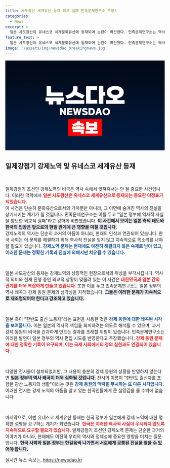 ```yaml
---
title: 사도광산 세계유산 등재 외교 실패 민족문제연구소 주장!
categories:
  - News
excerpt: >
  일본 사도광산이 유네스코 세계문화유산에 등재되며 논란이 확산됐다. 민족문제연구소는 역사 왜곡이라며 외교 실패를 비판했고, 일본 정부의 태도 변화에 경고음을 울렸다. 강제노역의 진실은 결코 사라지지 않을 것이다.
feature_text: >
  일본 사도광산이 유네스코 세계문화유산에 등재되며 논란이 확산됐다. 민족문제연구소는 역사 왜곡이라며 외교 실패를 비판했고, 일본 정부의 태도 변화에 경고음을 울렸다. 강제노역의 진실은 결코 사라지지 않을 것이다.
image: '/assets/img/newsdao_breakingnews.jpg'
---
```


<p><img src="/assets/img/newsdao_breakingnews.jpg" alt="firstkoreanews 속보" /></p>

<h2 data-ke-size="size26">일제강점기 강제노역 및 유네스코 세계유산 등재</h2>

<p data-ke-size="size16">&nbsp;</p>

<p>일제강점기 조선인 강제노역의 비극은 역사 속에서 잊혀져서는 안 될 중요한 사건입니다. 이러한 맥락에서 <b><span style="color: #ee2323;">일본 사도광산은 유네스코 세계유산으로 등재되는 중요한 이정표가 되었습니다.</span></b><br />
이 사건은 단순히 문화유산으로서의 가치뿐만 아니라, 그 이면에 숨겨진 역사의 진실을 상기시키는 계기가 될 것입니다. 민족문제연구소는 이를 두고 "일본 정부에 역사적 사실을 양보한 외교적 실패"라고 강하게 비판했습니다. <b><span style="background-color: #21538527;">이 사건에서 보이는 일본 측의 태도와 한국의 입장은 앞으로의 한일 관계에 큰 영향을 미칠 것입니다.</span></b><br />
강제노역의 역사는 단순히 과거의 아픔이 아니라, 현재의 인식과 연관되어 있습니다. 한국 사회는 이 문제를 해결하기 위해 역사적 진실을 잊지 않고 지속적으로 목소리를 내야 할 필요가 있습니다. <b><span style="color: #1a5490;">강제노역 문제는 현재에도 여전히 해결되지 않은 숙제로 남아 있고, 이러한 문제는 정확한 기록과 진실에 의해서만 치유될 수 있습니다.</span></b></p>

<p data-ke-size="size16">&nbsp;</p>

<p>일본 사도광산의 등재는 강제노역의 상징적인 현장으로서의 위상을 부각시킵니다. 역사적 의미와 현재 진행 중인 외교적 상황이 맞물려 있는 이 사건은 <b><span style="color: #ee2323;">대한민국과 일본 간의 관계를 더욱 복잡하게 만들고 있습니다.</span></b>  또한 이를 두고 민족문제연구소는 일본 정부의 역사 왜곡과 강제 동원 문제의 심각성을 지적했습니다. <b><span style="background-color: #21538527;">그들은 이러한 문제가 지속적으로 재조명되어야 한다고 강조하고 있습니다.</span></b></p>

<p data-ke-size="size16">&nbsp;</p>

<p>일본 측이 "한반도 출신 노동자"라는 표현을 사용한 것은 <b><span style="color: #1a5490;">강제 동원에 대한 왜곡된 시각을 보여줍니다.</span></b> 이는 일본의 역사적 책임을 회피하려는 의도로 해석될 수 있으며, 과거 강제 동원의 비극을 간과하게 만드는 결과를 초래할 위험이 있습니다. 민족문제연구소는 이러한 발언이 일본 정부의 역사 편집 시도를 반영한다고 주장했습니다. <b><span style="color: #ee2323;">강제 동원 문제에 대한 정확한 기록이 요구되며, 이는 국제 사회에서의 정의 실현과도 연결되어 있습니다.</span></b></p>

<p data-ke-size="size16">&nbsp;</p>

<p>다양한 전시물이 설치되었지만, 그 내용이 충분히 강제 동원의 상황을 반영하지 않는다면 <b><span style="background-color: #21538527;">일본 정부의 역사 왜곡이 더욱 심화될 것입니다.</span></b> 전시의 이름이 "한반도 출신자를 포함한 광산 노동자의 생활"이라는 것은 <b><span style="color: #1a5490;">강제 동원의 맥락을 무시하는 또 다른 시각입니다.</span></b> 이러한 전시는 강제 노역의 아픔을 알고 있는 한국인들에게 큰 실망감을 줄 수밖에 없습니다.</p>

<p data-ke-size="size16">&nbsp;</p>

<p>마지막으로, 이번 유네스코 세계유산 등재는 한국 정부가 일본에게 강제 노역에 대한 명확한 설명을 요구하는 계기가 되었습니다. <b><span style="color: #ee2323;">한국은 이러한 역사적 사실이 무시되지 않도록 지속적으로 요구할 필요가 있습니다.</span></b> 일제강점기 조선인 강제노역 문제는 단순한 과거의 이야기가 아니라, 현재에도 여전히 우리의 역사와 정체성에 중요한 영향을 미치는 질문입니다. <b><span style="background-color: #21538527;">한국 사회와 일본 정부는 한걸음씩 나가면서 서로에게 공통된 진실을 찾을 수 있어야 합니다.</span></b></p>
실시간 뉴스 속보는, <a href="https://newsdao.kr" rel="dofollow">https://newsdao.kr</a>


